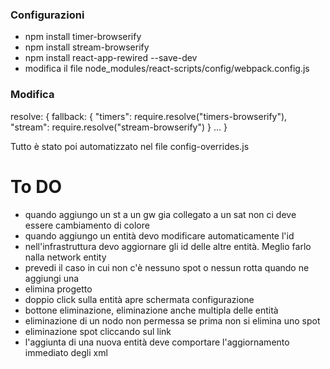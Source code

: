 ### Configurazioni
- npm install timer-browserify
- npm install stream-browserify
- npm install react-app-rewired --save-dev
- modifica il file node_modules/react-scripts/config/webpack.config.js 

### Modifica


resolve: \{
      fallback: \{ 
        "timers": require.resolve("timers-browserify"),
        "stream": require.resolve("stream-browserify")
      \}
      ...
\}

Tutto è stato poi automatizzato nel file config-overrides.js

# To DO
- quando aggiungo un st a un gw gia collegato a un sat non ci deve essere cambiamento di colore
- quando aggiungo un entità devo modificare automaticamente l'id
- nell'infrastruttura devo aggiornare gli id delle altre entità. Meglio farlo nalla network entity
- prevedi il caso in cui non c'è nessuno spot o nessun rotta quando ne aggiungi una
- elimina progetto
- doppio click sulla entità apre schermata configurazione
- bottone eliminazione, eliminazione anche multipla delle entità
- eliminazione di un nodo non permessa se prima non si elimina uno spot
- eliminazione spot cliccando sul link
- l'aggiunta di una nuova entità deve comportare l'aggiornamento immediato degli xml

